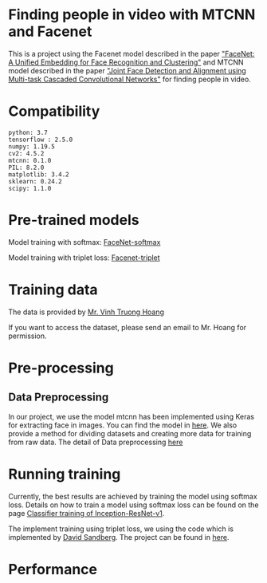 # Finding people in video with MTCNN and Facenet
This is a project using the Facenet model described in the paper ["FaceNet: A Unified Embedding for Face Recognition and Clustering"](https://arxiv.org/abs/1503.03832) and MTCNN model described in the paper ["Joint Face Detection and Alignment using Multi-task Cascaded Convolutional Networks"](https://arxiv.org/abs/1604.02878) for finding people in video.
# Compatibility
```
python: 3.7
tensorflow : 2.5.0
numpy: 1.19.5
cv2: 4.5.2
mtcnn: 0.1.0
PIL: 8.2.0
matplotlib: 3.4.2
sklearn: 0.24.2
scipy: 1.1.0
```

# Pre-trained models
Model training with softmax: [FaceNet-softmax](https://drive.google.com/drive/folders/1pwQ3H4aJ8a6yyJHZkTwtjcL4wYWQb7bn)

Model training with triplet loss: [Facenet-triplet](https://drive.google.com/open?id=1R77HmFADxe87GmoLwzfgMu_HY0IhcyBz)
# Training data
The data is provided by [Mr. Vinh Truong Hoang](https://sites.google.com/view/vinhsiam)

If you want to access the dataset, please send an email to Mr. Hoang for permission.

# Pre-processing
## Data Preprocessing
In our project, we use the model mtcnn has been implemented using Keras for extracting face in images. You can find the model in [here](https://pypi.org/project/mtcnn/). We also provide a method for dividing datasets and creating more data for training from raw data. The detail of Data preprocessing [here](https://github.com/thoadao0301/AI-Project/wiki/Data-Preprocessing)

# Running training
Currently, the best results are achieved by training the model using softmax loss. Details on how to train a model using softmax loss can be found on the page [Classifier training of Inception-ResNet-v1](https://github.com/thoadao0301/AI-Project/wiki/Classifier-training-of-Inception-ResNet-v1-using-Softmax).

The implement training using triplet loss, we using the code which is implemented by [David Sandberg](https://github.com/davidsandberg). The project can be found in [here](https://github.com/davidsandberg/facenet).


# Performance
